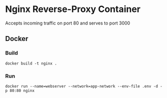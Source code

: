 # Nginx Reverse-Proxy Container
Accepts incoming traffic on port 80 and serves to port 3000

## Docker

### Build
```
docker build -t nginx .
```

### Run
```
docker run --name=webserver --network=app-network --env-file .env -d -p 80:80 nginx
```